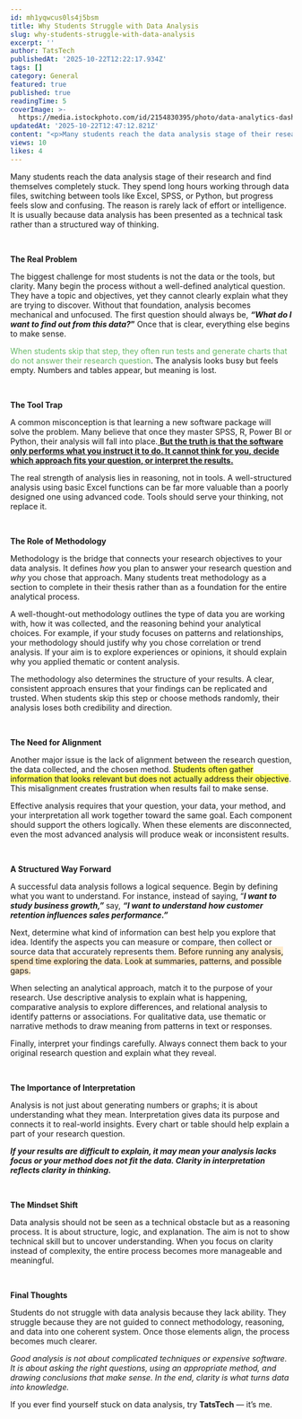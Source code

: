 ```yaml
---
id: mh1yqwcus0ls4j5bsm
title: Why Students Struggle with Data Analysis
slug: why-students-struggle-with-data-analysis
excerpt: ''
author: TatsTech
publishedAt: '2025-10-22T12:22:17.934Z'
tags: []
category: General
featured: true
published: true
readingTime: 5
coverImage: >-
  https://media.istockphoto.com/id/2154830395/photo/data-analytics-dashboard-display-business-and-financial-investment-hud-infographic-of.jpg?s=612x612&w=0&k=20&c=xhE1DylfgB5g-9JxzJEs16ZTD4hhAsB7EBx0U8L3gYU=
updatedAt: '2025-10-22T12:47:12.821Z'
content: "<p>Many students reach the data analysis stage of their research and find themselves completely stuck. They spend long hours working through data files, switching between tools like Excel, SPSS, or Python, but progress feels slow and confusing. The reason is rarely lack of effort or intelligence. It is usually because data analysis has been presented as a technical task rather than a structured way of thinking.</p><p><br></p><p><strong>The Real Problem</strong></p><p>The biggest challenge for most students is not the data or the tools, but clarity. Many begin the process without a well-defined analytical question. They have a topic and objectives, yet they cannot clearly explain what they are trying to discover. Without that foundation, analysis becomes mechanical and unfocused. The first question should always be, <strong><em>“What do I want to find out from this data?</em>”</strong> Once that is clear, everything else begins to make sense.</p><p><span style=\"color: rgb(102, 185, 102);\">When students skip that step, they often run tests and generate charts that do not answer their research question</span>. The analysis looks busy but feels empty. Numbers and tables appear, but meaning is lost.</p><p><br></p><p><strong>The Tool Trap</strong></p><p>A common misconception is that learning a new software package will solve the problem. Many believe that once they master SPSS, R, Power BI or Python, their analysis will fall into place.<u> </u><strong><u>But the truth is that the software only performs what you instruct it to do. It cannot think for you, decide which approach fits your question, or interpret the results.</u></strong></p><p>The real strength of analysis lies in reasoning, not in tools. A well-structured analysis using basic Excel functions can be far more valuable than a poorly designed one using advanced code. Tools should serve your thinking, not replace it.</p><p><br></p><p><strong>The Role of Methodology</strong></p><p>Methodology is the bridge that connects your research objectives to your data analysis. It defines <em>how</em> you plan to answer your research question and <em>why</em> you chose that approach. Many students treat methodology as a section to complete in their thesis rather than as a foundation for the entire analytical process.</p><p>A well-thought-out methodology outlines the type of data you are working with, how it was collected, and the reasoning behind your analytical choices. For example, if your study focuses on patterns and relationships, your methodology should justify why you chose correlation or trend analysis. If your aim is to explore experiences or opinions, it should explain why you applied thematic or content analysis.</p><p>The methodology also determines the structure of your results. A clear, consistent approach ensures that your findings can be replicated and trusted. When students skip this step or choose methods randomly, their analysis loses both credibility and direction.</p><p><br></p><p><strong>The Need for Alignment</strong></p><p>Another major issue is the lack of alignment between the research question, the data collected, and the chosen method. <span style=\"background-color: rgb(255, 255, 102);\">Students often gather information that looks relevant but does not actually address their objective</span>. This misalignment creates frustration when results fail to make sense.</p><p>Effective analysis requires that your question, your data, your method, and your interpretation all work together toward the same goal. Each component should support the others logically. When these elements are disconnected, even the most advanced analysis will produce weak or inconsistent results.</p><p><br></p><p><strong>A Structured Way Forward</strong></p><p>A successful data analysis follows a logical sequence. Begin by defining what you want to understand. For instance, instead of saying, “<strong><em>I want to study business growth,” </em></strong>say, <strong><em>“I want to understand how customer retention influences sales performance.”</em></strong></p><p>Next, determine what kind of information can best help you explore that idea. Identify the aspects you can measure or compare, then collect or source data that accurately represents them. <span style=\"background-color: rgb(255, 235, 204);\">Before running any analysis, spend time exploring the data. Look at summaries, patterns, and possible gaps.</span></p><p>When selecting an analytical approach, match it to the purpose of your research. Use descriptive analysis to explain what is happening, comparative analysis to explore differences, and relational analysis to identify patterns or associations. For qualitative data, use thematic or narrative methods to draw meaning from patterns in text or responses.</p><p>Finally, interpret your findings carefully. Always connect them back to your original research question and explain what they reveal.</p><p><br></p><p><strong>The Importance of Interpretation</strong></p><p>Analysis is not just about generating numbers or graphs; it is about understanding what they mean. Interpretation gives data its purpose and connects it to real-world insights. Every chart or table should help explain a part of your research question.</p><p><strong><em>If your results are difficult to explain, it may mean your analysis lacks focus or your method does not fit the data. Clarity in interpretation reflects clarity in thinking.</em></strong></p><p><strong><em>\uFEFF</em></strong></p><p><strong>The Mindset Shift</strong></p><p>Data analysis should not be seen as a technical obstacle but as a reasoning process. It is about structure, logic, and explanation. The aim is not to show technical skill but to uncover understanding. When you focus on clarity instead of complexity, the entire process becomes more manageable and meaningful.</p><p><br></p><p><strong>Final Thoughts</strong></p><p>Students do not struggle with data analysis because they lack ability. They struggle because they are not guided to connect methodology, reasoning, and data into one coherent system. Once those elements align, the process becomes much clearer.</p><p><em>Good analysis is not about complicated techniques or expensive software. It is about asking the right questions, using an appropriate method, and drawing conclusions that make sense. In the end, clarity is what turns data into knowledge.</em></p><p>If you ever find yourself stuck on data analysis, try <strong>TatsTech</strong> — it’s me.</p>"
views: 10
likes: 4
---
```

<p>Many students reach the data analysis stage of their research and find themselves completely stuck. They spend long hours working through data files, switching between tools like Excel, SPSS, or Python, but progress feels slow and confusing. The reason is rarely lack of effort or intelligence. It is usually because data analysis has been presented as a technical task rather than a structured way of thinking.</p><p><br></p><p><strong>The Real Problem</strong></p><p>The biggest challenge for most students is not the data or the tools, but clarity. Many begin the process without a well-defined analytical question. They have a topic and objectives, yet they cannot clearly explain what they are trying to discover. Without that foundation, analysis becomes mechanical and unfocused. The first question should always be, <strong><em>“What do I want to find out from this data?</em>”</strong> Once that is clear, everything else begins to make sense.</p><p><span style="color: rgb(102, 185, 102);">When students skip that step, they often run tests and generate charts that do not answer their research question</span>. The analysis looks busy but feels empty. Numbers and tables appear, but meaning is lost.</p><p><br></p><p><strong>The Tool Trap</strong></p><p>A common misconception is that learning a new software package will solve the problem. Many believe that once they master SPSS, R, Power BI or Python, their analysis will fall into place.<u> </u><strong><u>But the truth is that the software only performs what you instruct it to do. It cannot think for you, decide which approach fits your question, or interpret the results.</u></strong></p><p>The real strength of analysis lies in reasoning, not in tools. A well-structured analysis using basic Excel functions can be far more valuable than a poorly designed one using advanced code. Tools should serve your thinking, not replace it.</p><p><br></p><p><strong>The Role of Methodology</strong></p><p>Methodology is the bridge that connects your research objectives to your data analysis. It defines <em>how</em> you plan to answer your research question and <em>why</em> you chose that approach. Many students treat methodology as a section to complete in their thesis rather than as a foundation for the entire analytical process.</p><p>A well-thought-out methodology outlines the type of data you are working with, how it was collected, and the reasoning behind your analytical choices. For example, if your study focuses on patterns and relationships, your methodology should justify why you chose correlation or trend analysis. If your aim is to explore experiences or opinions, it should explain why you applied thematic or content analysis.</p><p>The methodology also determines the structure of your results. A clear, consistent approach ensures that your findings can be replicated and trusted. When students skip this step or choose methods randomly, their analysis loses both credibility and direction.</p><p><br></p><p><strong>The Need for Alignment</strong></p><p>Another major issue is the lack of alignment between the research question, the data collected, and the chosen method. <span style="background-color: rgb(255, 255, 102);">Students often gather information that looks relevant but does not actually address their objective</span>. This misalignment creates frustration when results fail to make sense.</p><p>Effective analysis requires that your question, your data, your method, and your interpretation all work together toward the same goal. Each component should support the others logically. When these elements are disconnected, even the most advanced analysis will produce weak or inconsistent results.</p><p><br></p><p><strong>A Structured Way Forward</strong></p><p>A successful data analysis follows a logical sequence. Begin by defining what you want to understand. For instance, instead of saying, “<strong><em>I want to study business growth,” </em></strong>say, <strong><em>“I want to understand how customer retention influences sales performance.”</em></strong></p><p>Next, determine what kind of information can best help you explore that idea. Identify the aspects you can measure or compare, then collect or source data that accurately represents them. <span style="background-color: rgb(255, 235, 204);">Before running any analysis, spend time exploring the data. Look at summaries, patterns, and possible gaps.</span></p><p>When selecting an analytical approach, match it to the purpose of your research. Use descriptive analysis to explain what is happening, comparative analysis to explore differences, and relational analysis to identify patterns or associations. For qualitative data, use thematic or narrative methods to draw meaning from patterns in text or responses.</p><p>Finally, interpret your findings carefully. Always connect them back to your original research question and explain what they reveal.</p><p><br></p><p><strong>The Importance of Interpretation</strong></p><p>Analysis is not just about generating numbers or graphs; it is about understanding what they mean. Interpretation gives data its purpose and connects it to real-world insights. Every chart or table should help explain a part of your research question.</p><p><strong><em>If your results are difficult to explain, it may mean your analysis lacks focus or your method does not fit the data. Clarity in interpretation reflects clarity in thinking.</em></strong></p><p><strong><em>﻿</em></strong></p><p><strong>The Mindset Shift</strong></p><p>Data analysis should not be seen as a technical obstacle but as a reasoning process. It is about structure, logic, and explanation. The aim is not to show technical skill but to uncover understanding. When you focus on clarity instead of complexity, the entire process becomes more manageable and meaningful.</p><p><br></p><p><strong>Final Thoughts</strong></p><p>Students do not struggle with data analysis because they lack ability. They struggle because they are not guided to connect methodology, reasoning, and data into one coherent system. Once those elements align, the process becomes much clearer.</p><p><em>Good analysis is not about complicated techniques or expensive software. It is about asking the right questions, using an appropriate method, and drawing conclusions that make sense. In the end, clarity is what turns data into knowledge.</em></p><p>If you ever find yourself stuck on data analysis, try <strong>TatsTech</strong> — it’s me.</p>
